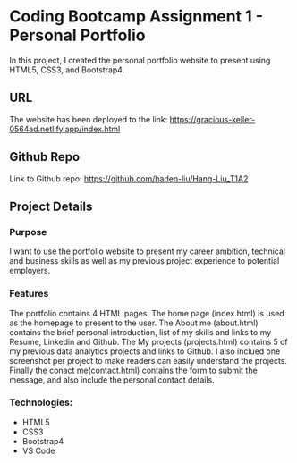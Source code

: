 # Coding Bootcamp Assignment 1 - Personal Portfolio
In this project, I created the personal portfolio website to present  using HTML5, CSS3, and Bootstrap4.

## URL
The website has been deployed to the link: https://gracious-keller-0564ad.netlify.app/index.html

## Github Repo
Link to Github repo: https://github.com/haden-liu/Hang-Liu_T1A2

## Project Details

### Purpose
I want to use the portfolio website to present my career ambition, technical and business skills as well as my previous project experience to potential employers.

### Features
The portfolio contains 4 HTML pages. The home page (index.html) is used as the homepage to present to the user. 
The About me (about.html) contains the brief personal introduction, list of my skills and links to my Resume, Linkedin and Github.
The My projects (projects.html) contains 5 of my previous data analytics projects and links to Github. I also inclued one screenshot per project to make readers can easily understand the projects.
Finally the conact me(contact.html) contains the form to submit the message, and also include the personal contact details.



### Technologies:
* HTML5
* CSS3
* Bootstrap4
* VS Code










